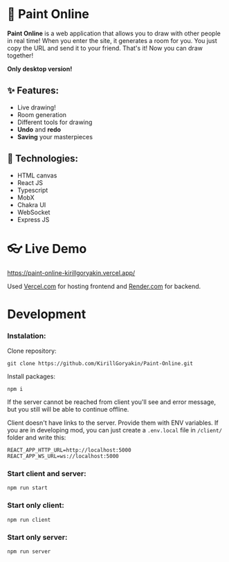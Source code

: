 
# 🎨 Paint Online
**Paint Online** is a web application that allows you to draw with other people in real time! When you enter the site, it generates a room for you. You just copy the URL and send it to your friend. That's it! Now you can draw together!

**Only desktop version!**
## ✨ Features:
- Live drawing!
- Room generation
- Different tools for drawing
- **Undo** and **redo**
- **Saving** your masterpieces

## 🔧 Technologies:
- HTML canvas
- React JS
- Typescript
- MobX
- Chakra UI
- WebSocket
- Express JS

# 👓 Live Demo
https://paint-online-kirillgoryakin.vercel.app/

Used [Vercel.com](https://vercel.com/) for hosting frontend and [Render.com](https://render.com/) for backend.

# Development
### Instalation:
Clone repository:
```
git clone https://github.com/KirillGoryakin/Paint-Online.git
```
Install packages:
```
npm i
```
If the server cannot be reached from client you'll see and error message, but you still will be able to continue offline.

Client doesn't have links to the server. Provide them with ENV variables. If you are in developing mod, you can just create a `.env.local` file in `/client/` folder and write this:
```
REACT_APP_HTTP_URL=http://localhost:5000
REACT_APP_WS_URL=ws://localhost:5000
```
### Start client and server:
```
npm run start
```
### Start only client:
```
npm run client
```
### Start only server:
```
npm run server
```